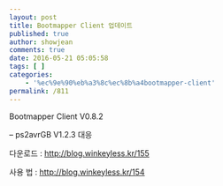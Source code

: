 ```yaml
---
layout: post
title: Bootmapper Client 업데이트
published: true
author: showjean
comments: true
date: 2016-05-21 05:05:58
tags: [ ]
categories:
    - '%ec%9e%90%eb%a3%8c%ec%8b%a4bootmapper-client'
permalink: /811
---
```

Bootmapper Client V0.8.2





&#8211; ps2avrGB V1.2.3 대응





다운로드 : http://blog.winkeyless.kr/155

사용 법 : http://blog.winkeyless.kr/154